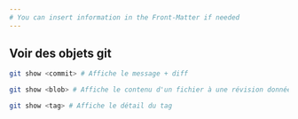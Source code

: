 ```yaml
---
# You can insert information in the Front-Matter if needed
---
```

## Voir des objets **git**

```bash
git show <commit> # Affiche le message + diff

git show <blob> # Affiche le contenu d'un fichier à une révision donnée

git show <tag> # Affiche le détail du tag
```
